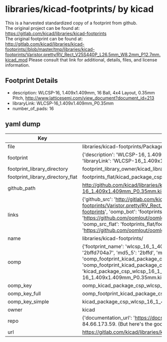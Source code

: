 # libraries/kicad-footprints/ by kicad  
This is a harvested standardized copy of a footprint from github.  
The original project can be found at:  
https://gitlab.com/kicad/libraries/kicad-footprints  
The original footprint can be found at:
http://gitlab.com/kicad/libraries/kicad-footprints//blob/master/tmp/libraries/kicad-footprints/Varistor.pretty/RV_Rect_V25S440P_L26.5mm_W8.2mm_P12.7mm.kicad_mod
Please consult that link for additional, details, files, and license information.  
## Footprint Details
* description: WLCSP-16, 1.409x1.409mm, 16 Ball, 4x4 Layout, 0.35mm Pitch, http://www.latticesemi.com/view_document?document_id=213  
* libraryLink: WLCSP-16_1.409x1.409mm_P0.35mm  
* number_of_pads: 16  
## yaml dump  
| Key | Value |  
| --- | --- |  
| file | libraries/kicad-footprints/Package_CSP.pretty/WLCSP-16_1.409x1.409mm_P0.35mm.kicad_mod |  
| footprint | {'description': 'WLCSP-16, 1.409x1.409mm, 16 Ball, 4x4 Layout, 0.35mm Pitch, http://www.latticesemi.com/view_document?document_id=213', 'libraryLink': 'WLCSP-16_1.409x1.409mm_P0.35mm', 'number_of_pads': 16} |  
| footprint_library_directory | footprint_library_owner/kicad_libraries/kicad-footprints/ |  
| footprint_library_directory_flat | footprints_flat/kicad_package_csp_wlcsp_16_1_409x1_409mm_p0_35mm/working |  
| github_path | http://github.com/kicad/libraries/kicad-footprints//blob/master/tmp/libraries/kicad-footprints/Package_CSP.pretty/WLCSP-16_1.409x1.409mm_P0.35mm.kicad_mod |  
| links | {'github_src': 'http://gitlab.com/kicad/libraries/kicad-footprints//blob/master/tmp/libraries/kicad-footprints/Varistor.pretty/RV_Rect_V25S440P_L26.5mm_W8.2mm_P12.7mm.kicad_mod', 'github_src_repo': 'https://gitlab.com/kicad/libraries/kicad-footprints', 'oomp_bot': 'footprints/kicad_package_csp_wlcsp_16_1_409x1_409mm_p0_35mm/working', 'oomp_bot_github': 'https://github.com/oomlout/oomlout_oomp_footprint_bot/tree/main/footprints/kicad_package_csp_wlcsp_16_1_409x1_409mm_p0_35mm/working', 'oomp_src_flat': 'footprints_flat/footprints_flat/kicad_package_csp_wlcsp_16_1_409x1_409mm_p0_35mm/working', 'oomp_src_flat_github': 'https://github.com/oomlout/oomlout_oomp_footprint_src/tree/main/footprints_flat/kicad_package_csp_wlcsp_16_1_409x1_409mm_p0_35mm/working'} |  
| name | libraries/kicad-footprints/ |  
| oomp | {'footprint_name': 'wlcsp_16_1_409x1_409mm_p0_35mm', 'library_name': 'package_csp', 'md5': '2bffd704a77ace9a62c562041692a5dc', 'md5_10': '2bffd704a7', 'md5_5': '2bffd', 'md5_6': '2bffd7', 'oomp_key': 'oomp_kicad_package_csp_wlcsp_16_1_409x1_409mm_p0_35mm', 'oomp_key_extra': 'oomp_footprint_kicad_package_csp_wlcsp_16_1_409x1_409mm_p0_35mm', 'oomp_key_full': 'oomp_footprint_kicad_package_csp_wlcsp_16_1_409x1_409mm_p0_35mm_2bffd7', 'oomp_key_simple': 'kicad_package_csp_wlcsp_16_1_409x1_409mm_p0_35mm', 'original_filename': 'libraries/kicad-footprints/Package_CSP.pretty/WLCSP-16_1.409x1.409mm_P0.35mm.kicad_mod', 'owner_name': 'kicad'} |  
| oomp_key | oomp_kicad_package_csp_wlcsp_16_1_409x1_409mm_p0_35mm |  
| oomp_key_full | oomp_footprint_kicad_package_csp_wlcsp_16_1_409x1_409mm_p0_35mm |  
| oomp_key_simple | kicad_package_csp_wlcsp_16_1_409x1_409mm_p0_35mm |  
| owner | kicad |  
| repo | {'documentation_url': 'https://docs.github.com/rest/overview/resources-in-the-rest-api#rate-limiting', 'message': "API rate limit exceeded for 84.66.173.59. (But here's the good news: Authenticated requests get a higher rate limit. Check out the documentation for more details.)"} |  
| url | https://gitlab.com/kicad/libraries/kicad-footprints |  

